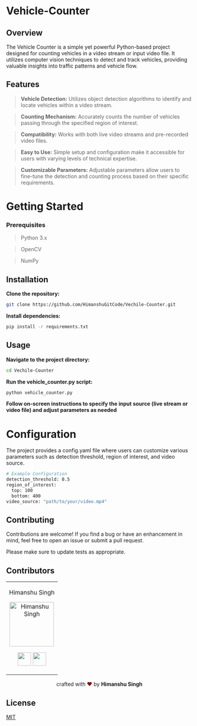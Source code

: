 # Vehicle-Counter

## Overview

The Vehicle Counter is a simple yet powerful Python-based project designed for counting vehicles in a video stream or input video file. It utilizes computer vision techniques to detect and track vehicles, providing valuable insights into traffic patterns and vehicle flow.

## Features

> **Vehicle Detection:** Utilizes object detection algorithms to identify and locate vehicles within a video stream.

> **Counting Mechanism:** Accurately counts the number of vehicles passing through the specified region of interest.

> **Compatibility:** Works with both live video streams and pre-recorded video files.

> **Easy to Use:** Simple setup and configuration make it accessible for users with varying levels of technical expertise.

> **Customizable Parameters:** Adjustable parameters allow users to fine-tune the detection and counting process based on their specific requirements.

# Getting Started

### Prerequisites

> Python 3.x

> OpenCV

> NumPy

## Installation

**Clone the repository:**


```bash
git clone https://github.com/HimanshuGitCode/Vechile-Counter.git
```

**Install dependencies:**

```bash
pip install -r requirements.txt
```


## Usage

**Navigate to the project directory:**

```bash
cd Vechile-Counter
```

**Run the vehicle_counter.py script:**

```bash
python vehicle_counter.py

```

**Follow on-screen instructions to specify the input source (live stream or video file) and adjust parameters as needed**

# Configuration

The project provides a config.yaml file where users can customize various parameters such as detection threshold, region of interest, and video source.

```bash
# Example Configuration
detection_threshold: 0.5
region_of_interest:
  top: 100
  bottom: 400
video_source: "path/to/your/video.mp4"
```




## Contributing

Contributions are welcome! If you find a bug or have an enhancement in mind, feel free to open an issue or submit a pull request.

Please make sure to update tests as appropriate.

## Contributors

<table>
<tr align="center">

<td>

Himanshu Singh

<p align="center">
<img src = "https://avatars.githubusercontent.com/HimanshuGitCode"  height="120" alt="Himanshu Singh">
</p>
<p align="center">
<a href = "https://github.com/HimanshuGitCode"><img src = "http://www.iconninja.com/files/241/825/211/round-collaboration-social-github-code-circle-network-icon.svg" width="36" height = "36"/></a>
<a href = "https://www.linkedin.com/in/himanshu-singh01/">
<img src = "http://www.iconninja.com/files/863/607/751/network-linkedin-social-connection-circular-circle-media-icon.svg" width="36" height="36"/>
</a>
</p>
</td>

  </table>
</tr>
  </table>


<p align="center">
crafted with <span style="color: #8b0000;">&hearts;</span> by <b>Himanshu Singh</b>
</p>



## License

[MIT](https://choosealicense.com/licenses/mit/)

